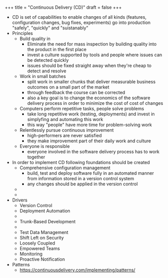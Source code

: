 +++
title = "Continuous Delivery (CD)"
draft = false
+++

-   CD is set of capabilities to enable changes of all kinds (features, configuration changes, bug fixes, experiments) go into production "safely", "quickly" and "suistanably"
-   Principles
    -   Build quality in
        -   Eliminate the need for mass inspection by building quality into the product in the first place
        -   invest a culture supported by tools and people where issues can be detected quickly
        -   issues should be fixed straight away when they're cheap to detect and resolve
    -   Work in small batches
        -   split work in smaller chunks that deliver measurable business outcomes on a small part of the market
        -   through feedback the course can be corrected
        -   also a key goal is to change the economics of the software delivery process in order to minimize the cost of cost of changes
    -   Computers perform repetitive tasks, people solve problems
        -   take long repetitive work (testing, deployments) and invest in simplyfing and automating this work
        -   this way "people" have more time for problem-solving work
    -   Relentlessly pursue continuous improvement
        -   high-performers are never satisfied
        -   they make improvement part of their daily work and culture
    -   Everyone is responsible
        -   everyone involved in the software delivery process has to work together
-   In order to implement CD following foundations should be created
    -   Comprehensive configuration management
        -   build, test and deploy software fully in an automated manner from information stored in a version control system
        -   any changes should be applied in the version control
    -
    -
-   Drivers
    -   Version Control
    -   Deployment Automation
    -
    -   Trunk-Based Development
    -
    -   Test Data Management
    -   Shift Left on Security
    -   Loosely Coupled
    -   Empowered Teams
    -   Monitoring
    -   Proactive Notification
-   Patterns
    -   <https://continuousdelivery.com/implementing/patterns/>

